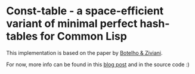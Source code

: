 # Const-table - a space-efficient variant of minimal perfect hash-tables for Common Lisp

This implementation is based on the paper by [Botelho & Ziviani](http://homepages.dcc.ufmg.br/~nivio/papers/cikm07.pdf).

For now, more info can be found in this [blog post](https://lisp-univ-etc.blogspot.com/2018/01/minimal-perfect-hash-tables-in-common.html) and in the source code :)
